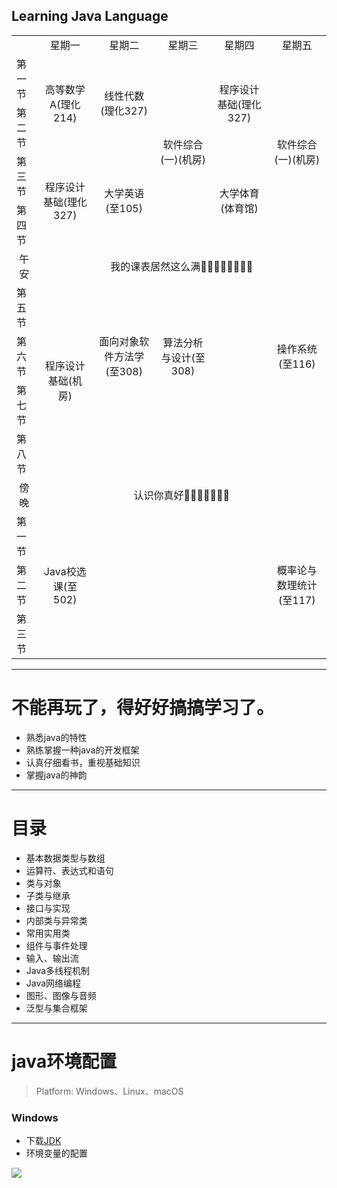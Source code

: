 
## Learning Java Language 


<table>
<th>
  <td align=center>星期一</td>
  <td align=center>星期二</td>
  <td align=center>星期三</td>
  <td align=center>星期四</td>
  <td align=center>星期五</td>
  </th>
  <tr>
  <td>第一节</td>
  <td align=center rowspan=2>高等数学A(理化214)</td>
  <td align=center rowspan=2>线性代数(理化327)</td>
  <td align=center rowspan=4>软件综合(一)(机房)</td>
  <td align=center rowspan=2>程序设计基础(理化327)</td>
  <td align=center rowspan=4>软件综合(一)(机房)</td>
  </tr>
  <tr>
  <td>第二节</td>
  </tr>
  <tr>
  <td>第三节</td>
  <td align=center rowspan=2>程序设计基础(理化327)</td>
  <td align=center rowspan=2>大学英语(至105)</td>
  <td align=center rowspan=2>大学体育(体育馆)</td>
  </tr>
  <tr>
  <td>第四节</td>
  </tr>
  <tr>
  <td align=center>午安</td>
  <td align=center colspan=5>我的课表居然这么满🍎🍏🍐🍑🍒🍓🥝🍅</td>
  </tr>
  <tr>
  <td>第五节</td>
  <td align=center rowspan=4>程序设计基础(机房)</td>
  <td align=center rowspan=3>面向对象软件方法学(至308)</td>
  <td align=center rowspan=3>算法分析与设计(至308)</td>
  <td></td>
  <td align=center rowspan=3>操作系统(至116)</td>
  </tr>
  <tr>
  <td>第六节</td>
  <td></td>
  
  </tr>
  <tr>
  <td>第七节</td>
  <td></td>
  </tr>
  <tr>
  <td>第八节</td>
  <td></td>
  <td></td>
  <td></td>
  <td></td>
  </tr>
  <tr>
  <td align=center>傍晚</td>
  <td align=center colspan=5>认识你真好🍇🍈🍉🍊🍋🍌🍍</td>
  </tr>
  <tr>
  <td>第一节</td>
  <td align=center rowspan=3>Java校选课(至502)</td>
  <td></td>
  <td></td>
  <td></td>
  <td align=center rowspan=3>概率论与数理统计(至117)</td>
  </tr>
  <tr>
  <td>第二节</td>
  <td></td>
  <td></td>
  <td></td>
  </tr>
  <tr>
  <td>第三节</td>
  <td></td>
  <td></td>
  <td></td>
  </tr>
</table>


---
# 不能再玩了，得好好搞搞学习了。

- 熟悉java的特性
- 熟练掌握一种java的开发框架
- 认真仔细看书，重视基础知识
- 掌握java的神韵
---
# 目录
- 基本数据类型与数组
- 运算符、表达式和语句
- 类与对象
- 子类与继承
- 接口与实现
- 内部类与异常类
- 常用实用类
- 组件与事件处理
- 输入、输出流
- Java多线程机制
- Java网络编程
- 图形、图像与音频
- 泛型与集合框架

---
# java环境配置
> Platform: Windows、Linux、macOS

### Windows
- 下载[JDK]()
- 环境变量的配置


<img src="https://i.loli.net/2018/10/22/5bcde2dbbea11.png">
